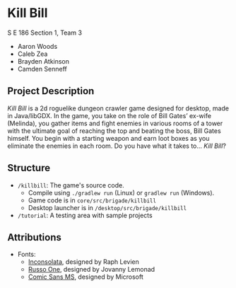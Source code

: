 # Kill Bill

S E 186 Section 1, Team 3

* Aaron Woods
* Caleb Zea
* Brayden Atkinson
* Camden Senneff

## Project Description

*Kill Bill* is a 2d roguelike dungeon crawler game designed for desktop, made in Java/libGDX. In the game, you take on the role of Bill Gates’ ex-wife (Melinda), you gather items and fight enemies in various rooms of a tower with the ultimate goal of reaching the top and beating the boss, Bill Gates himself. You begin with a starting weapon and earn loot boxes as you eliminate the enemies in each room. Do you have what it takes to… *Kill Bill*? 

## Structure

* `/killbill`: The game's source code.
    * Compile using `./gradlew run` (Linux) or `gradlew run` (Windows).
    * Game code is in `core/src/brigade/killbill`
    * Desktop launcher is in `/desktop/src/brigade/killbill`
* `/tutorial`: A testing area with sample projects

## Attributions
* Fonts:
	* [Inconsolata](https://github.com/googlefonts/inconsolata), designed by Raph Levien
	* [Russo One](https://fonts.google.com/specimen/Russo+One/about?query=russo), designed by Jovanny Lemonad
	* [Comic Sans MS](https://learn.microsoft.com/en-us/typography/font-list/comic-sans-ms), designed by Microsoft